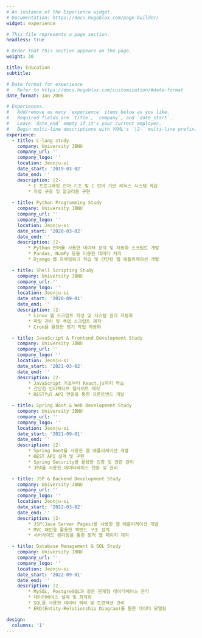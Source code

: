 ```yaml
---
# An instance of the Experience widget.
# Documentation: https://docs.hugoblox.com/page-builder/
widget: experience

# This file represents a page section.
headless: true

# Order that this section appears on the page.
weight: 30

title: Education
subtitle:

# Date format for experience
#   Refer to https://docs.hugoblox.com/customization/#date-format
date_format: Jan 2006

# Experiences.
#   Add/remove as many `experience` items below as you like.
#   Required fields are `title`, `company`, and `date_start`.
#   Leave `date_end` empty if it's your current employer.
#   Begin multi-line descriptions with YAML's `|2-` multi-line prefix.
experience:
  - title: C-lang study
    company: University JBNU
    company_url: ''
    company_logo: ''
    location: Jeonju-si
    date_start: '2019-03-02'
    date_end: ''
    description: |2-
        * C 프로그래밍 언어 기초 및 C 언어 기반 리눅스 시스템 학습
        * 자료 구조 및 알고리즘 구현
  
  - title: Python Programming Study
    company: University JBNU
    company_url: ''
    company_logo: ''
    location: Jeonju-si
    date_start: '2020-03-02'
    date_end: ''
    description: |2-
        * Python 언어를 사용한 데이터 분석 및 자동화 스크립트 개발
        * Pandas, NumPy 등을 이용한 데이터 처리
        * Django 웹 프레임워크 학습 및 간단한 웹 애플리케이션 개발

  - title: Shell Scripting Study
    company: University JBNU
    company_url: ''
    company_logo: ''
    location: Jeonju-si
    date_start: '2020-09-01'
    date_end: ''
    description: |2-
        * Linux 쉘 스크립트 작성 및 시스템 관리 자동화
        * 파일 관리 및 백업 스크립트 제작
        * Cron을 활용한 정기 작업 자동화

  - title: JavaScript & Frontend Development Study
    company: University JBNU
    company_url: ''
    company_logo: ''
    location: Jeonju-si
    date_start: '2021-03-02'
    date_end: ''
    description: |2-
        * JavaScript 기초부터 React.js까지 학습
        * 간단한 인터랙티브 웹사이트 제작
        * RESTful API 연동을 통한 프론트엔드 개발

  - title: Spring Boot & Web Development Study
    company: University JBNU
    company_url: ''
    company_logo: ''
    location: Jeonju-si
    date_start: '2021-09-01'
    date_end: ''
    description: |2-
        * Spring Boot를 사용한 웹 애플리케이션 개발
        * REST API 설계 및 구현
        * Spring Security를 활용한 인증 및 권한 관리
        * JPA를 사용한 데이터베이스 연동 및 관리

  - title: JSP & Backend Development Study
    company: University JBNU
    company_url: ''
    company_logo: ''
    location: Jeonju-si
    date_start: '2022-03-02'
    date_end: ''
    description: |2-
        * JSP(Java Server Pages)를 사용한 웹 애플리케이션 개발
        * MVC 패턴을 활용한 백엔드 구조 설계
        * 서버사이드 렌더링을 통한 동적 웹 페이지 제작

  - title: Database Management & SQL Study
    company: University JBNU
    company_url: ''
    company_logo: ''
    location: Jeonju-si
    date_start: '2022-09-01'
    date_end: ''
    description: |2-
        * MySQL, PostgreSQL과 같은 관계형 데이터베이스 관리
        * 데이터베이스 설계 및 최적화
        * SQL을 사용한 데이터 쿼리 및 트랜잭션 관리
        * ERD(Entity-Relationship Diagram)를 통한 데이터 모델링

design:
  columns: '1'
---
```

